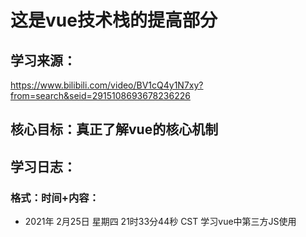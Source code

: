 # 这是vue技术栈的提高部分

## 学习来源： 
https://www.bilibili.com/video/BV1cQ4y1N7xy?from=search&seid=2915108693678236226

## 核心目标：真正了解vue的核心机制

## 学习日志：

### 格式：时间+内容：
- 2021年 2月25日 星期四 21时33分44秒 CST 学习vue中第三方JS使用




